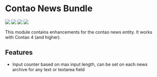  # Contao News Bundle

[![](https://img.shields.io/packagist/v/heimrichhannot/contao-news-bundle.svg)](https://packagist.org/packages/heimrichhannot/contao-news-bundle)
[![](https://img.shields.io/packagist/dt/heimrichhannot/contao-news-bundle.svg)](https://packagist.org/packages/heimrichhannot/contao-news-bundle)
[![](https://img.shields.io/travis/heimrichhannot/contao-news-bundle/master.svg)](https://travis-ci.org/heimrichhannot/contao-news-bundle/)
[![](https://img.shields.io/coveralls/heimrichhannot/contao-news-bundle/master.svg)](https://coveralls.io/github/heimrichhannot/contao-news-bundle)

This module contains enhancements for the contao news entity. It works with Contao 4 (and higher).

## Features

- Input counter based on max input length, can be set on each news archive for any text or textarea field